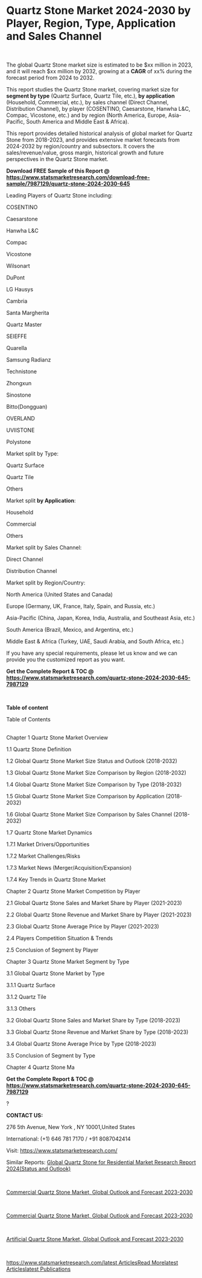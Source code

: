 <h1>Quartz Stone Market 2024-2030 by Player, Region, Type, Application and Sales Channel</h1><br/><p>The global Quartz Stone market size is estimated to be $xx million in 2023, and it will reach $xx million by 2032, growing at a <strong>CAGR</strong> of xx% during the forecast period from 2024 to 2032.</p>
 
 
 
 <p>This report studies the Quartz Stone market, covering market size for <strong>segment by type</strong> (Quartz Surface, Quartz Tile, etc.), <strong>by application</strong> (Household, Commercial, etc.), by sales channel (Direct Channel, Distribution Channel), by player (COSENTINO, Caesarstone, Hanwha L&C, Compac, Vicostone, etc.) and by region (North America, Europe, Asia-Pacific, South America and Middle East & Africa).</p>
 
 
 
 <p>This report provides detailed historical analysis of global market for Quartz Stone from 2018-2023, and provides extensive market forecasts from 2024-2032 by region/country and subsectors. It covers the sales/revenue/value, gross margin, historical growth and future perspectives in the Quartz Stone market.</p>
 
 
 
 <p><strong>Download FREE Sample of this Report @ <a href="https://www.statsmarketresearch.com/download-free-sample/7987129/quartz-stone-2024-2030-645">https://www.statsmarketresearch.com/download-free-sample/7987129/quartz-stone-2024-2030-645</a></strong></p>
 
 
 
 <p>Leading Players of Quartz Stone including:</p>
 
 
 
 <p>COSENTINO</p>
 
 
 
 <p>Caesarstone</p>
 
 
 
 <p>Hanwha L&C</p>
 
 
 
 <p>Compac</p>
 
 
 
 <p>Vicostone</p>
 
 
 
 <p>Wilsonart</p>
 
 
 
 <p>DuPont</p>
 
 
 
 <p>LG Hausys</p>
 
 
 
 <p>Cambria</p>
 
 
 
 <p>Santa Margherita</p>
 
 
 
 <p>Quartz Master</p>
 
 
 
 <p>SEIEFFE</p>
 
 
 
 <p>Quarella</p>
 
 
 
 <p>Samsung Radianz</p>
 
 
 
 <p>Technistone</p>
 
 
 
 <p>Zhongxun</p>
 
 
 
 <p>Sinostone</p>
 
 
 
 <p>Bitto(Dongguan)</p>
 
 
 
 <p>OVERLAND</p>
 
 
 
 <p>UVIISTONE</p>
 
 
 
 <p>Polystone</p>
 
 
 
 <p>Market split by Type:</p>
 
 
 
 <p>Quartz Surface</p>
 
 
 
 <p>Quartz Tile</p>
 
 
 
 <p>Others</p>
 
 
 
 <p>Market split <strong>by Application</strong>:</p>
 
 
 
 <p>Household</p>
 
 
 
 <p>Commercial</p>
 
 
 
 <p>Others</p>
 
 
 
 <p>Market split by Sales Channel:</p>
 
 
 
 <p>Direct Channel</p>
 
 
 
 <p>Distribution Channel</p>
 
 
 
 <p>Market split by Region/Country:</p>
 
 
 
 <p>North America (United States and Canada)</p>
 
 
 
 <p>Europe (Germany, UK, France, Italy, Spain, and Russia, etc.)</p>
 
 
 
 <p>Asia-Pacific (China, Japan, Korea, India, Australia, and Southeast Asia, etc.)</p>
 
 
 
 <p>South America (Brazil, Mexico, and Argentina, etc.)</p>
 
 
 
 <p>Middle East & Africa (Turkey, UAE, Saudi Arabia, and South Africa, etc.)</p>
 
 
 
 <p>If you have any special requirements, please let us know and we can provide you the customized report as you want.</p>
 
 
 
 <div><b>Get the Complete Report & TOC @ <a href="https://www.statsmarketresearch.com/quartz-stone-2024-2030-645-7987129">https://www.statsmarketresearch.com/quartz-stone-2024-2030-645-7987129</a></b></div>
 
 
 
 <p><br />
 
 <b>Table of content</b></p>
 
 
 
 <p>Table of Contents<br />
 
 <br />
 
 Chapter 1 Quartz Stone Market Overview<br />
 
 1.1 Quartz Stone Definition<br />
 
 1.2 Global Quartz Stone Market Size Status and Outlook (2018-2032)<br />
 
 1.3 Global Quartz Stone Market Size Comparison by Region (2018-2032)<br />
 
 1.4 Global Quartz Stone Market Size Comparison by Type (2018-2032)<br />
 
 1.5 Global Quartz Stone Market Size Comparison by Application (2018-2032)<br />
 
 1.6 Global Quartz Stone Market Size Comparison by Sales Channel (2018-2032)<br />
 
 1.7 Quartz Stone Market Dynamics<br />
 
 1.7.1 Market Drivers/Opportunities<br />
 
 1.7.2 Market Challenges/Risks<br />
 
 1.7.3 Market News (Merger/Acquisition/Expansion)<br />
 
 1.7.4 Key Trends in Quartz Stone Market<br />
 
 Chapter 2 Quartz Stone Market Competition by Player<br />
 
 2.1 Global Quartz Stone Sales and Market Share by Player (2021-2023)<br />
 
 2.2 Global Quartz Stone Revenue and Market Share by Player (2021-2023)<br />
 
 2.3 Global Quartz Stone Average Price by Player (2021-2023)<br />
 
 2.4 Players Competition Situation & Trends<br />
 
 2.5 Conclusion of Segment by Player<br />
 
 Chapter 3 Quartz Stone Market Segment by Type<br />
 
 3.1 Global Quartz Stone Market by Type<br />
 
 3.1.1 Quartz Surface<br />
 
 3.1.2 Quartz Tile<br />
 
 3.1.3 Others<br />
 
 3.2 Global Quartz Stone Sales and Market Share by Type (2018-2023)<br />
 
 3.3 Global Quartz Stone Revenue and Market Share by Type (2018-2023)<br />
 
 3.4 Global Quartz Stone Average Price by Type (2018-2023)<br />
 
 3.5 Conclusion of Segment by Type<br />
 
 Chapter 4 Quartz Stone Ma</p>
 
 
 
 <div><b>Get the Complete Report & TOC @ <a href="https://www.statsmarketresearch.com/quartz-stone-2024-2030-645-7987129">https://www.statsmarketresearch.com/quartz-stone-2024-2030-645-7987129</a></b></div>
 
 
 
 <p>? </p>
 
 
 
 <p><b>CONTACT US:</b><br />
 
 276 5th Avenue, New York , NY 10001,United States<br />
 
 International: (+1) 646 781 7170 / +91 8087042414<br />
 
 Visit: <a href="https://www.statsmarketresearch.com/">https://www.statsmarketresearch.com/</a><br />
 
 Similar Reports: <a href="https://www.statsmarketresearch.com/quartz-stone-2024-2030-645-7987129">Global Quartz Stone for Residential Market Research Report 2024(Status and Outlook)</a><br />
 
 <br />
 
 <a href="https://www.statsmarketresearch.com/quartz-stone-2024-2030-645-7987129">Commercial Quartz Stone Market, Global Outlook and Forecast 2023-2030</a><br />
 
 <br />
 
 <a href="https://www.statsmarketresearch.com/quartz-stone-2024-2030-645-7987129">Commercial Quartz Stone Market, Global Outlook and Forecast 2023-2030</a><br />
 
 <br />
 
 <a href="https://www.statsmarketresearch.com/quartz-stone-2024-2030-645-7987129">Artificial Quartz Stone Market, Global Outlook and Forecast 2023-2030</a><br />
 
 <br />
 
 <a href="https://gyeongbokgung.com">https://www.statsmarketresearch.com/</a><a href="https://hallyeomaritime.com">latest Articles</a><a href="https://jingwansa.com">Read More</a><a href="https://nguoiviet.jp/">latest Articles</a><a href="https://www.intelmarketresearch.com/">latest Publications</a></p>